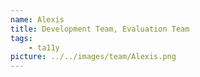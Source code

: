 ```yaml
---
name: Alexis
title: Development Team, Evaluation Team
tags:
    - ta11y
picture: ../../images/team/Alexis.png
---
```

